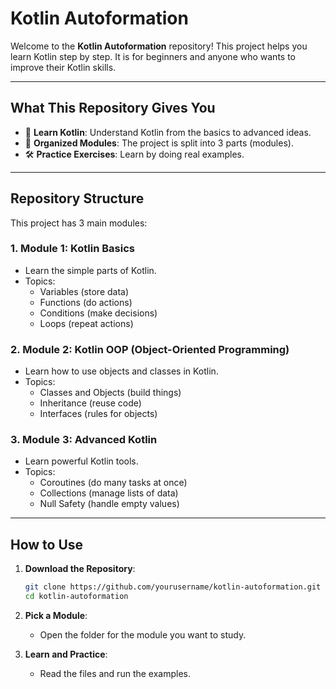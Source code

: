 
# Kotlin Autoformation

Welcome to the **Kotlin Autoformation** repository! This project helps you learn Kotlin step by step. It is for beginners and anyone who wants to improve their Kotlin skills.

---

## What This Repository Gives You

- 📝 **Learn Kotlin**: Understand Kotlin from the basics to advanced ideas.  
- 📂 **Organized Modules**: The project is split into 3 parts (modules).  
- 🛠️ **Practice Exercises**: Learn by doing real examples.  

---

## Repository Structure

This project has 3 main modules:

### 1. **Module 1: Kotlin Basics**
   - Learn the simple parts of Kotlin.  
   - Topics:  
     - Variables (store data)  
     - Functions (do actions)  
     - Conditions (make decisions)  
     - Loops (repeat actions)  

### 2. **Module 2: Kotlin OOP (Object-Oriented Programming)**  
   - Learn how to use objects and classes in Kotlin.  
   - Topics:  
     - Classes and Objects (build things)  
     - Inheritance (reuse code)  
     - Interfaces (rules for objects)  

### 3. **Module 3: Advanced Kotlin**  
   - Learn powerful Kotlin tools.  
   - Topics:  
     - Coroutines (do many tasks at once)  
     - Collections (manage lists of data)  
     - Null Safety (handle empty values)  

---

## How to Use

1. **Download the Repository**:  
   ```bash
   git clone https://github.com/yourusername/kotlin-autoformation.git
   cd kotlin-autoformation
   ```

2. **Pick a Module**:  
   - Open the folder for the module you want to study.  

3. **Learn and Practice**:  
   - Read the files and run the examples.  
